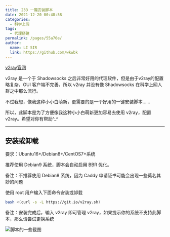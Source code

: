 ```yaml
---
title: 233 一键安装脚本
date: 2021-12-20 00:48:58
categories: 
  - 科学上网
tags: 
  - 代理搭建
permalink: /pages/55a70e/
author: 
  name: LI SIR
  link: https://github.com/wkwbk
---
```

[v2ray官网](https://www.v2ray.com/)

v2ray 是一个于 Shadowsocks 之后非常好用的代理软件，但是由于v2ray的配置略复杂，GUI 客户端不完善，所以 v2ray 并没有像 Shadowsocks 在科学上网人群之中那么流行。

不过我想，像我这种小小白萌新，更需要的是一个好用的一键安装脚本……

所以，此脚本是为了方便像我这种小小白萌新更加容易去使用 v2ray，配置 v2ray。希望对你有帮助^_^

<!-- more -->

---

## 安装或卸载

要求：Ubuntu16+/Debian8+/CentOS7+系统

推荐使用 Debian9 系统，脚本会自动启用 BBR 优化。

备注：不推荐使用 Debian8 系统，因为 Caddy 申请证书可能会出现一些莫名其妙的问题

使用 root 用户输入下面命令安装或卸载

```bash
bash <(curl -s -L https://git.io/v2ray.sh)
```

备注：安装完成后，输入 v2ray 即可管理 v2ray，如果提示你的系统不支持此脚本，那么请尝试更换系统

![脚本的一些截图](https://img.lisir.me/image/posts/7b78e0bd/001.png)
